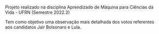 Projeto realizado na disciplina Aprendizado de Máquina para Ciências da Vida - UFRN (Semestre 2022.2)

Tem como objetivo uma observação mais detalhada dos votos referentes aos candidatos Jair Bolsonaro e Lula.
